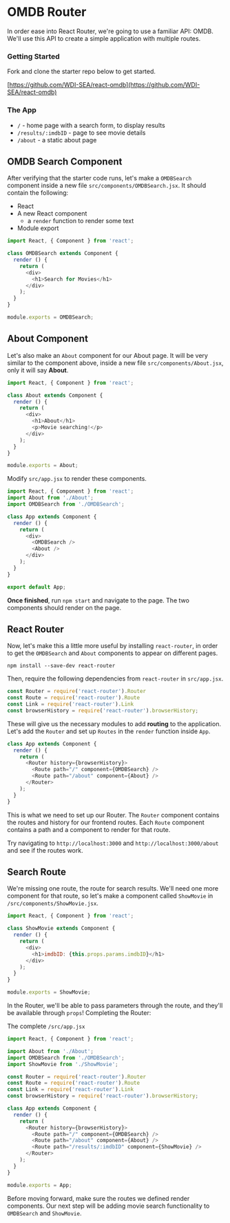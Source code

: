 # OMDB Router

In order ease into React Router, we're going to use a familiar API: OMDB. We'll use this API to create a simple application with multiple routes.

### Getting Started

Fork and clone the starter repo below to get started.

[https://github.com/WDI-SEA/react-omdb](https://github.com/WDI-SEA/react-omdb)

### The App

* `/` - home page with a search form, to display results
* `/results/:imdbID` - page to see movie details
* `/about` - a static about page

## OMDB Search Component

After verifying that the starter code runs, let's make a `OMDBSearch` component inside a new file `src/components/OMDBSearch.jsx`. It should contain the following:

* React
* A new React component
  * a `render` function to render some text
* Module export

```javascript
import React, { Component } from 'react';

class OMDBSearch extends Component {
  render () {
    return (
      <div>
        <h1>Search for Movies</h1>
      </div>
    );
  }
}

module.exports = OMDBSearch;
```

## About Component

Let's also make an `About` component for our About page. It will be very similar to the component above, inside a new file `src/components/About.jsx`, only it will say **About**.

```javascript
import React, { Component } from 'react';

class About extends Component {
  render () {
    return (
      <div>
        <h1>About</h1>
        <p>Movie searching!</p>
      </div>
    );
  }
}

module.exports = About;
```

Modify `src/app.jsx` to render these components.

```javascript
import React, { Component } from 'react';
import About from './About';
import OMDBSearch from './OMDBSearch';

class App extends Component {
  render () {
    return (
      <div>
        <OMDBSearch />
        <About />
      </div>
    );
  }
}

export default App;
```

**Once finished**, run `npm start` and navigate to the page. The two components should render on the page.

## React Router

Now, let's make this a little more useful by installing `react-router`, in order to get the `OMDBSearch` and `About` components to appear on different pages.

```text
npm install --save-dev react-router
```

Then, require the following dependencies from `react-router` in `src/app.jsx`.

```javascript
const Router = require('react-router').Router
const Route = require('react-router').Route
const Link = require('react-router').Link
const browserHistory = require('react-router').browserHistory;
```

These will give us the necessary modules to add **routing** to the application. Let's add the `Router` and set up `Routes` in the `render` function inside `App`.

```javascript
class App extends Component {
  render () {
    return (
      <Router history={browserHistory}>
        <Route path="/" component={OMDBSearch} />
        <Route path="/about" component={About} />
      </Router>
    );
  }
}
```

This is what we need to set up our Router. The `Router` component contains the routes and history for our frontend routes. Each `Route` component contains a path and a component to render for that route.

Try navigating to `http://localhost:3000` and `http://localhost:3000/about` and see if the routes work.

## Search Route

We're missing one route, the route for search results. We'll need one more component for that route, so let's make a component called `ShowMovie` in `/src/components/ShowMovie.jsx`.

```javascript
import React, { Component } from 'react';

class ShowMovie extends Component {
  render () {
    return (
      <div>
        <h1>imdbID: {this.props.params.imdbID}</h1>
      </div>
    );
  }
}

module.exports = ShowMovie;
```

In the Router, we'll be able to pass parameters through the route, and they'll be available through `props`! Completing the Router:

The complete `/src/app.jsx`

```javascript
import React, { Component } from 'react';

import About from './About';
import OMDBSearch from './OMDBSearch';
import ShowMovie from './ShowMovie';

const Router = require('react-router').Router
const Route = require('react-router').Route
const Link = require('react-router').Link
const browserHistory = require('react-router').browserHistory;

class App extends Component {
  render () {
    return (
      <Router history={browserHistory}>
        <Route path="/" component={OMDBSearch} />
        <Route path="/about" component={About} />
        <Route path="/results/:imdbID" component={ShowMovie} />
      </Router>
    );
  }
}

module.exports = App;
```

Before moving forward, make sure the routes we defined render components. Our next step will be adding movie search functionality to `OMDBSearch` and `ShowMovie`.

